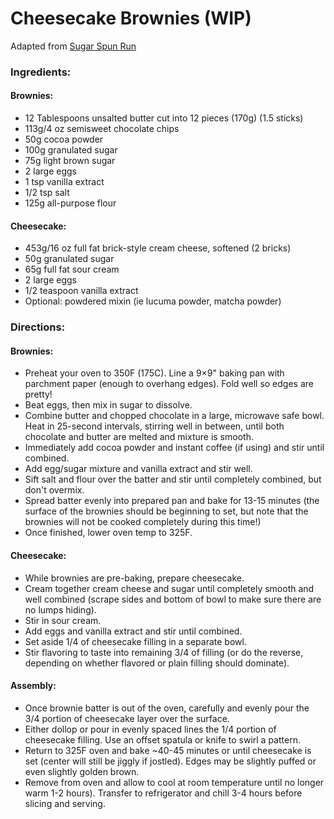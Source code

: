 Cheesecake Brownies (WIP)
============================
Adapted from [Sugar Spun Run](https://sugarspunrun.com/cheesecake-brownies/)

### Ingredients:
#### Brownies:
* 12 Tablespoons unsalted butter cut into 12 pieces (170g) (1.5 sticks)
* 113g/4 oz semisweet chocolate chips
* 50g cocoa powder
* 100g granulated sugar
* 75g light brown sugar
* 2 large eggs
* 1 tsp vanilla extract
* 1/2 tsp salt
* 125g all-purpose flour

#### Cheesecake:
* 453g/16 oz full fat brick-style cream cheese, softened (2 bricks)
* 50g granulated sugar
* 65g full fat sour cream
* 2 large eggs
* 1/2 teaspoon vanilla extract
* Optional: powdered mixin (ie lucuma powder, matcha powder)

### Directions:
#### Brownies:
* Preheat your oven to 350F (175C). Line a 9×9" baking pan with parchment paper (enough to overhang edges). Fold well so edges are pretty!
* Beat eggs, then mix in sugar to dissolve.
* Combine butter and chopped chocolate in a large, microwave safe bowl. Heat in 25-second intervals, stirring well in between, until both chocolate and butter are melted and mixture is smooth.
* Immediately add cocoa powder and instant coffee (if using) and stir until combined.
* Add egg/sugar mixture and vanilla extract and stir well.
* Sift salt and flour over the batter and stir until completely combined, but don't overmix.
* Spread batter evenly into prepared pan and bake for 13-15 minutes (the surface of the brownies should be beginning to set, but note that the brownies will not be cooked completely during this time!)
* Once finished, lower oven temp to 325F.
#### Cheesecake:
* While brownies are pre-baking, prepare cheesecake.
* Cream together cream cheese and sugar until completely smooth and well combined (scrape sides and bottom of bowl to make sure there are no lumps hiding).
* Stir in sour cream.
* Add eggs and vanilla extract and stir until combined.
* Set aside 1/4 of cheesecake filling in a separate bowl.
* Stir flavoring to taste into remaining 3/4 of filling (or do the reverse, depending on whether flavored or plain filling should dominate).
#### Assembly:
* Once brownie batter is out of the oven, carefully and evenly pour the 3/4 portion of cheesecake layer over the surface.
* Either dollop or pour in evenly spaced lines the 1/4 portion of cheesecake filling. Use an offset spatula or knife to swirl a pattern.
* Return to 325F oven and bake ~40-45 minutes or until cheesecake is set (center will still be jiggly if jostled). Edges may be slightly puffed or even slightly golden brown.
* Remove from oven and allow to cool at room temperature until no longer warm 1-2 hours). Transfer to refrigerator and chill 3-4 hours before slicing and serving.
